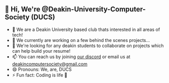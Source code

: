 ## 👋 Hi, We're @Deakin-University-Computer-Society (DUCS)
- 👀 We are a Deakin University based club thats interested in all areas of tech!
- 🌱 We currently are working on a few behind the scenes projects...
- 💞️ We're looking for any deakin students to collaborate on projects which can help build your resume!
- 📫 You can reach us by joining [our discord](https://discord.gg/rFjtaf3H4m) or email us at deakincomputersociety@gmail.com  
- 😄 Pronouns: We, are, DUCS
- ⚡ Fun fact: Coding is life 💖

<!---
Deakin-University-Computer-Society/Deakin-University-Computer-Society is a ✨ special ✨ repository because its `README.md` (this file) appears on your GitHub profile.
You can click the Preview link to take a look at your changes.
--->
